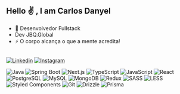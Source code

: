 ## Hello ✌ , I am Carlos Danyel

<div>

  - 🔭 Desenvolvedor Fullstack
  - Dev JBQ.Global
  - ⚡ O corpo alcança o que a mente acredita! 
  ##
  [![Linkedin](https://img.shields.io/badge/LinkedIn-0077B5?style=for-the-badge&logo=linkedin&logoColor=white)](https://www.linkedin.com/in/carlos-danyel-silva-teixeira-7b2a11210)
  [![Instagram](https://img.shields.io/badge/Instagram-E4405F?style=for-the-badge&logo=instagram&logoColor=white)](https://www.instagram.com/_danyelzs/)

![Java](https://img.shields.io/badge/Java-007396?style=for-the-badge&logo=java&logoColor=white)
![Spring Boot](https://img.shields.io/badge/Spring%20Boot-6DB33F?style=for-the-badge&logo=spring-boot&logoColor=white)
![Next.js](https://img.shields.io/badge/Next.js-000000?style=for-the-badge&logo=next.js&logoColor=white)
![TypeScript](https://img.shields.io/badge/TypeScript-3178C6?style=for-the-badge&logo=typescript&logoColor=white)
![JavaScript](https://img.shields.io/badge/JavaScript-F7DF1E?style=for-the-badge&logo=javascript&logoColor=black)
![React](https://img.shields.io/badge/React-20232A?style=for-the-badge&logo=react&logoColor=61DAFB)
![PostgreSQL](https://img.shields.io/badge/PostgreSQL-4169E1?style=for-the-badge&logo=postgresql&logoColor=white)
![MySQL](https://img.shields.io/badge/MySQL-4479A1?style=for-the-badge&logo=mysql&logoColor=white)
![MongoDB](https://img.shields.io/badge/MongoDB-4EA94B?style=for-the-badge&logo=mongodb&logoColor=white)
![Redux](https://img.shields.io/badge/Redux-764ABC?style=for-the-badge&logo=redux&logoColor=white)
![SASS](https://img.shields.io/badge/SASS-CC6699?style=for-the-badge&logo=sass&logoColor=white)
![LESS](https://img.shields.io/badge/LESS-1D365D?style=for-the-badge&logo=less&logoColor=white)
![Styled Components](https://img.shields.io/badge/Styled%20Components-DB7093?style=for-the-badge&logo=styled-components&logoColor=white)
![Git](https://img.shields.io/badge/Git-F05032?style=for-the-badge&logo=git&logoColor=white)
![Drizzle](https://img.shields.io/badge/Drizzle-009688?style=for-the-badge&logo=drizzle&logoColor=white)
![Prisma](https://img.shields.io/badge/Prisma-2D3748?style=for-the-badge&logo=prisma&logoColor=white)
  
  ##  
<div> 
